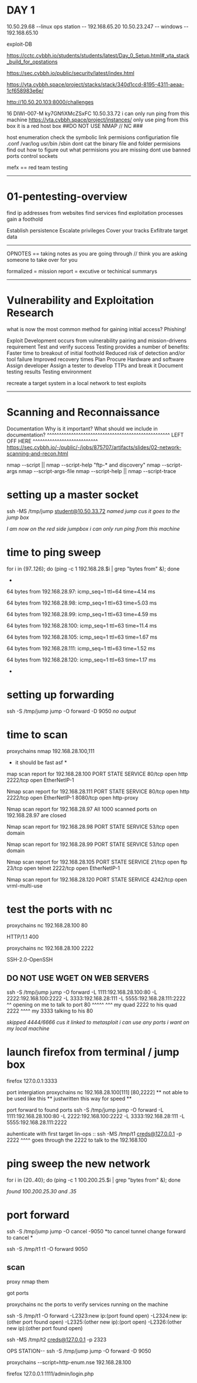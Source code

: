 # DAY 1 #
10.50.29.68 --linux ops station -- 192.168.65.20
10.50.23.247 -- windows -- 192.168.65.10

exploit-DB 

https://cctc.cybbh.io/students/students/latest/Day_0_Setup.html#_vta_stack_build_for_opstations

https://sec.cybbh.io/public/security/latest/index.html

https://vta.cybbh.space/project/stacks/stack/340d1ccd-8195-4311-aeaa-1cf658983e6e/

http://10.50.20.103:8000/challenges


16	DIWI-007-M	ky7GNfiXMcZSxFC	10.50.33.72   i can only run ping from this machine    https://vta.cybbh.space/project/instances/
only use ping from this box 
it is a red host box ##DO NOT USE NMAP // NC ###

host enumeration 
check the symbolic link permisions
configuriation file .conf /var/log usr/bin /sbin dont cat the binary 
file and folder permisions 
find out how to figure out what permisions you are missing
dont use banned ports 
control sockets 

mefx == red team testing 
___________________________________________________________________________________________________________________________________________________________________________________________

# 01-pentesting-overview #

find ip addresses from websites 
find services 
find exploitation processes 
gain a foothold 


Establish persistence
Escalate privileges
Cover your tracks
Exfiltrate target data

------------------------------------------------------------------------------------------------------------------------------------------------------------------------------------------

OPNOTES == taking notes as you are going through // think you are asking someone to take over for you 

formalized = mission report = excutive or techinical summarys 

-----------------------------------------------------------------------------------------------------------------------------------------------------------------------------------------

# Vulnerability and Exploitation Research #

what is now the most common method for gaining initial access?
Phishing!

Exploit Development occurs from vulnerability pairing and mission-drivens requirement
Test and verify success
Testing provides a number of benefits:
Faster time to breakout of initial foothold
Reduced risk of detection and/or tool failure
Improved recovery times
Plan
Procure Hardware and software
Assign developer
Assign a tester to develop TTPs and break it
Document testing results
Testing environment

recreate a target system in a local network to test exploits 

------------------------------------------------------------------

# Scanning and Reconnaissance #


Documentation
Why is it important?
What should we include in documentation?
^^^^^^^^^^^^^^^^^^^^^^^^^^^^^^^^^^^^^^^^^^^^^^^^^^^ LEFT OFF HERE ^^^^^^^^^^^^^^^^^^^^^^^^^^^ https://sec.cybbh.io/-/public/-/jobs/875707/artifacts/slides/02-network-scanning-and-recon.html



nmap --script <filename>|<category>|<directory>
nmap --script-help "ftp-* and discovery"
nmap --script-args <args>
nmap --script-args-file <filename>
nmap --script-help <filename>|<category>|<directory>
nmap --script-trace


# setting up a master socket #

ssh -MS /tmp/jump student@10.50.33.72 *named jump cus it goes to the jump box* 

*I am now on the red side jumpbox i can only run ping from this machine*

# time to ping sweep

for i in {97..126}; do (ping -c 1 192.168.28.$i | grep "bytes from" &); done

-
64 bytes from 192.168.28.97: icmp_seq=1 ttl=64 time=4.14 ms

64 bytes from 192.168.28.98: icmp_seq=1 ttl=63 time=5.03 ms

64 bytes from 192.168.28.99: icmp_seq=1 ttl=63 time=4.59 ms

64 bytes from 192.168.28.100: icmp_seq=1 ttl=63 time=11.4 ms

64 bytes from 192.168.28.105: icmp_seq=1 ttl=63 time=1.67 ms

64 bytes from 192.168.28.111: icmp_seq=1 ttl=63 time=1.52 ms

64 bytes from 192.168.28.120: icmp_seq=1 ttl=63 time=1.17 ms

-

# setting up forwarding  

ssh -S /tmp/jump jump -O forward -D 9050 *no output*

# time to scan 

proxychains nmap 192.168.28.100,111
* it should be fast asf *
  
map scan report for 192.168.28.100
PORT     STATE SERVICE
80/tcp   open  http
2222/tcp open  EtherNetIP-1

Nmap scan report for 192.168.28.111
PORT     STATE SERVICE
80/tcp   open  http
2222/tcp open  EtherNetIP-1
8080/tcp open  http-proxy

Nmap scan report for 192.168.28.97
All 1000 scanned ports on 192.168.28.97 are closed

Nmap scan report for 192.168.28.98
PORT   STATE SERVICE
53/tcp open  domain

Nmap scan report for 192.168.28.99
PORT   STATE SERVICE
53/tcp open  domain

Nmap scan report for 192.168.28.105
PORT     STATE SERVICE
21/tcp   open  ftp
23/tcp   open  telnet
2222/tcp open  EtherNetIP-1

Nmap scan report for 192.168.28.120
PORT     STATE SERVICE
4242/tcp open  vrml-multi-use



# test the ports with nc #

 proxychains nc 192.168.28.100 80

 HTTP/1.1 400 

 proxychains nc 192.168.28.100 2222

SSH-2.0-OpenSSH
 
## DO NOT USE WGET ON WEB SERVERS ##


ssh -S /tmp/jump jump -O forward  -L 1111:192.168.28.100:80 -L 2222:192.168.100:2222 -L 3333:192.168.28:111 -L 5555:192.168.28.111:2222
                            ^^ opening on me to talk to port 80 ^^^^^                               ^^^
                                                                      my quad 2222 to his quad 2222   ^^^^
                                                                                                          my 3333 talking to his 80 

*skipped 4444/6666 cus it linked to metasploit*
*i can use any ports i want on my local machine*


# launch firefox from terminal / jump box #
firefox
127.0.0.1:3333 



port intergiation 
proxychains nc 192.168.28.100[111] [80,2222] ** not able to be used like this ** justwritten this way for speed **

port forward to found ports 
ssh -S /tmp/jump jump -O forward  -L 1111:192.168.28.100:80 -L 2222:192.168.100:2222 -L 3333:192.168.28:111 -L 5555:192.168.28.111:2222

auhenticate with first target 
lin-ops :: ssh -MS /tmp/t1 creds@127.0.0.1 -p 2222
                                                ^^^^ goes through the 2222 to talk to the 192.168.100

# ping sweep the new network

for i in {20..40}; do (ping -c 1 100.200.25.$i | grep "bytes from" &); done

*found 100.200.25.30 and .35*

# port forward 



ssh -S /tmp/jump jump -O cancel -9050  *to cancel tunnel change forward to cancel *

ssh -S /tmp/t1 t1 -O forward 9050 

## scan 
proxy nmap them 

got ports 

proxychains nc the ports to verify services running on the machine 

ssh -S /tmp/t1 -O forward -L2323:new ip:(port found open) -L2324:new ip:(other port found open) -L2325:(other new ip):(port open) -L2326:(other new ip):(other port found open)

ssh -MS /tmp/t2 creds@127.0.0.1 -p 2323



OPS STATION--
ssh -S /tmp/jump jump -O forward -D 9050

proxychains --script=http-enum.nse 192.168.28.100

firefox 
127.0.0.1:1111/admin/login.php







